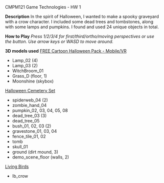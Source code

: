 CMPM121 Game Technologies - HW 1

**Description**
In the spirit of Halloween, I wanted to make a spooky graveyard with a crow character. I included some dead trees and tombstones, along with some lamps and pumpkins.
I found and used 24 unique objects in total.

**How to Play**
*Press 1/2/3/4 for first/third/ortho/moving perspectives or use the button.*
*Use arrow keys or WASD to move around.*

**3D models used**
[FREE Cartoon Halloween Pack - Mobile/VR](https://assetstore.unity.com/packages/3d/environments/fantasy/free-cartoon-halloween-pack-mobile-vr-45896)

- Lamp_02 (4)
- Lamp_03 (2)
- WitchBroom_01
- Grass_D (floor, 1)
- Moonshine (skybox)

[Halloween Cemetery Set](https://assetstore.unity.com/packages/3d/environments/fantasy/halloween-cemetery-set-19125)

- spiderweb_04 (2)
- zombie_hand_04
- pumpkin_02, 03, 04, 05, 08
- dead_tree_03 (3)
- dead_tree_05
- bush_01, 02, 03 (2)
- gravestone_01, 03, 04
- fence_tile_01, 02
- tomb
- skull_01
- ground (dirt mound, 3)
- demo_scene_floor (walls, 2)

[Living Birds](https://assetstore.unity.com/packages/3d/characters/animals/birds/living-birds-15649)

- lb_crow
